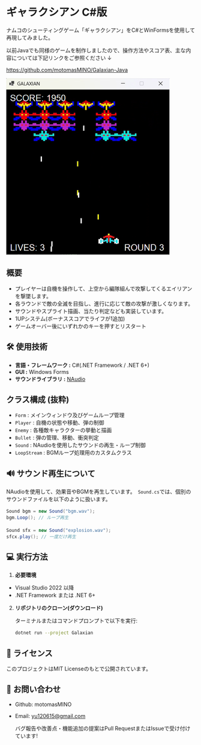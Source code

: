# ギャラクシアン C#版
ナムコのシューティングゲーム「ギャラクシアン」をC#とWinFormsを使用して再現してみました。

以前Javaでも同様のゲームを制作しましたので、操作方法やスコア表、主な内容については下記リンクをご参照ください ↓

https://github.com/motomasMINO/Galaxian-Java

![スクショ](Screenshot.png)

## 概要
- プレイヤーは自機を操作して、上空から編隊組んで攻撃してくるエイリアンを撃墜します。
- 各ラウンドで敵の全滅を目指し、進行に応じて敵の攻撃が激しくなります。
- サウンドやスプライト描画、当たり判定なども実装しています。
- 1UPシステム(ボーナススコアでライフが1追加)
- ゲームオーバー後にいずれかのキーを押すとリスタート

## 🛠️ 使用技術
- **言語・フレームワーク :** C#(.NET Framework /  .NET 6+)
- **GUI :** Windows Forms
- **サウンドライブラリ :** [NAudio](https://github.com/naudio/NAudio)

## クラス構成 (抜粋)
- `Form` : メインウィンドウ及びゲームループ管理
- `Player` : 自機の状態や移動、弾の制御
- `Enemy` : 各種敵キャラクターの挙動と描画
- `Bullet` : 弾の管理、移動、衝突判定
- `Sound` : NAudioを使用したサウンドの再生・ループ制御
- `LoopStream` : BGMループ処理用のカスタムクラス

## 🔊 サウンド再生について
NAudioを使用して、効果音やBGMを再生しています。　`Sound.cs`では、個別のサウンドファイルを以下のように扱います。

```csharp
Sound bgm = new Sound("bgm.wav");
bgm.Loop(); // ループ再生

Sound sfx = new Sound("explosion.wav");
sfcx.play(); // 一度だけ再生
```

## 💻 実行方法
1. **必要環境**
- Visual Studio 2022 以降
- .NET Framework または .NET 6+

2. **リポジトリのクローン(ダウンロード)**
   
   ターミナルまたはコマンドプロンプトで以下を実行:
   ```sh
   dotnet run --project Galaxian
   ```

## 📜 ライセンス
このプロジェクトはMIT Licenseのもとで公開されています。

## 📧 お問い合わせ
- Github: motomasMINO
- Email: yu120615@gmail.com

  バグ報告や改善点・機能追加の提案はPull RequestまたはIssueで受け付けています!